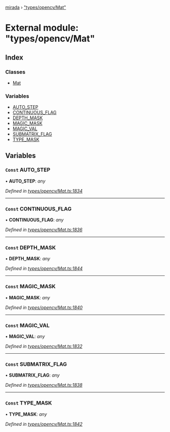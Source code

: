 [mirada](../README.md) › ["types/opencv/Mat"](_types_opencv_mat_.md)

# External module: "types/opencv/Mat"


## Index

### Classes

* [Mat](../classes/_types_opencv_mat_.mat.md)

### Variables

* [AUTO_STEP](_types_opencv_mat_.md#const-auto_step)
* [CONTINUOUS_FLAG](_types_opencv_mat_.md#const-continuous_flag)
* [DEPTH_MASK](_types_opencv_mat_.md#const-depth_mask)
* [MAGIC_MASK](_types_opencv_mat_.md#const-magic_mask)
* [MAGIC_VAL](_types_opencv_mat_.md#const-magic_val)
* [SUBMATRIX_FLAG](_types_opencv_mat_.md#const-submatrix_flag)
* [TYPE_MASK](_types_opencv_mat_.md#const-type_mask)

## Variables

### `Const` AUTO_STEP

• **AUTO_STEP**: *any*

*Defined in [types/opencv/Mat.ts:1834](https://github.com/cancerberoSgx/mirada/blob/f0c0267/mirada/src/types/opencv/Mat.ts#L1834)*

___

### `Const` CONTINUOUS_FLAG

• **CONTINUOUS_FLAG**: *any*

*Defined in [types/opencv/Mat.ts:1836](https://github.com/cancerberoSgx/mirada/blob/f0c0267/mirada/src/types/opencv/Mat.ts#L1836)*

___

### `Const` DEPTH_MASK

• **DEPTH_MASK**: *any*

*Defined in [types/opencv/Mat.ts:1844](https://github.com/cancerberoSgx/mirada/blob/f0c0267/mirada/src/types/opencv/Mat.ts#L1844)*

___

### `Const` MAGIC_MASK

• **MAGIC_MASK**: *any*

*Defined in [types/opencv/Mat.ts:1840](https://github.com/cancerberoSgx/mirada/blob/f0c0267/mirada/src/types/opencv/Mat.ts#L1840)*

___

### `Const` MAGIC_VAL

• **MAGIC_VAL**: *any*

*Defined in [types/opencv/Mat.ts:1832](https://github.com/cancerberoSgx/mirada/blob/f0c0267/mirada/src/types/opencv/Mat.ts#L1832)*

___

### `Const` SUBMATRIX_FLAG

• **SUBMATRIX_FLAG**: *any*

*Defined in [types/opencv/Mat.ts:1838](https://github.com/cancerberoSgx/mirada/blob/f0c0267/mirada/src/types/opencv/Mat.ts#L1838)*

___

### `Const` TYPE_MASK

• **TYPE_MASK**: *any*

*Defined in [types/opencv/Mat.ts:1842](https://github.com/cancerberoSgx/mirada/blob/f0c0267/mirada/src/types/opencv/Mat.ts#L1842)*